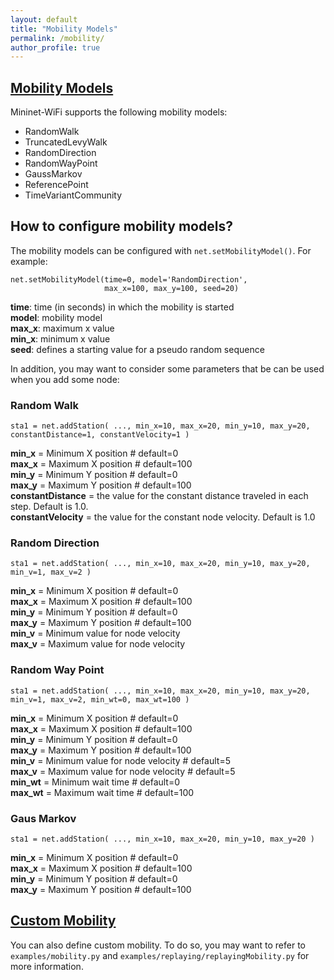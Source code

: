 ```yaml
---
layout: default
title: "Mobility Models"
permalink: /mobility/
author_profile: true
---
```



<a id="mobility-models"></a>
## [Mobility Models](#mobility-models)

Mininet-WiFi supports the following mobility models: 
- RandomWalk
- TruncatedLevyWalk
- RandomDirection
- RandomWayPoint
- GaussMarkov
- ReferencePoint 
- TimeVariantCommunity

## How to configure mobility models?
The mobility models can be configured with `net.setMobilityModel()`. For example: 

```
net.setMobilityModel(time=0, model='RandomDirection',
                     max_x=100, max_y=100, seed=20)
```

**time**: time (in seconds) in which the mobility is started       
**model**: mobility model    
**max_x**: maximum x value    
**min_x**: minimum x value   
**seed**: defines a starting value for a pseudo random sequence


In addition, you may want to consider some parameters that be can be used when you add some node:

### Random Walk
```
sta1 = net.addStation( ..., min_x=10, max_x=20, min_y=10, max_y=20, constantDistance=1, constantVelocity=1 )
```
**min_x** = Minimum X position # default=0  
**max_x** = Maximum X position # default=100  
**min_y** = Minimum Y position # default=0  
**max_y** = Maximum Y position # default=100  
**constantDistance** = the value for the constant distance traveled in each step. Default is 1.0.  
**constantVelocity** = the value for the constant node velocity. Default is 1.0  


### Random Direction

```
sta1 = net.addStation( ..., min_x=10, max_x=20, min_y=10, max_y=20, min_v=1, max_v=2 )
```

**min_x** = Minimum X position # default=0  
**max_x** = Maximum X position # default=100  
**min_y** = Minimum Y position # default=0  
**max_y** = Maximum Y position # default=100  
**min_v** = Minimum value for node velocity  
**max_v** = Maximum value for node velocity  


### Random Way Point
```
sta1 = net.addStation( ..., min_x=10, max_x=20, min_y=10, max_y=20, min_v=1, max_v=2, min_wt=0, max_wt=100 )
```
**min_x** = Minimum X position # default=0  
**max_x** = Maximum X position # default=100  
**min_y** = Minimum Y position # default=0  
**max_y** = Maximum Y position # default=100  
**min_v** = Minimum value for node velocity # default=5  
**max_v** = Maximum value for node velocity # default=5  
**min_wt** = Minimum wait time # default=0  
**max_wt** = Maximum wait time # default=100  

### Gaus Markov

```
sta1 = net.addStation( ..., min_x=10, max_x=20, min_y=10, max_y=20 )
```

**min_x** = Minimum X position # default=0  
**max_x** = Maximum X position # default=100  
**min_y** = Minimum Y position # default=0  
**max_y** = Maximum Y position # default=100  


<a id="custom-mobility"></a>
## [Custom Mobility](#custom-mobility)

You can also define custom mobility. To do so, you may want to refer to `examples/mobility.py` and `examples/replaying/replayingMobility.py` for more information.